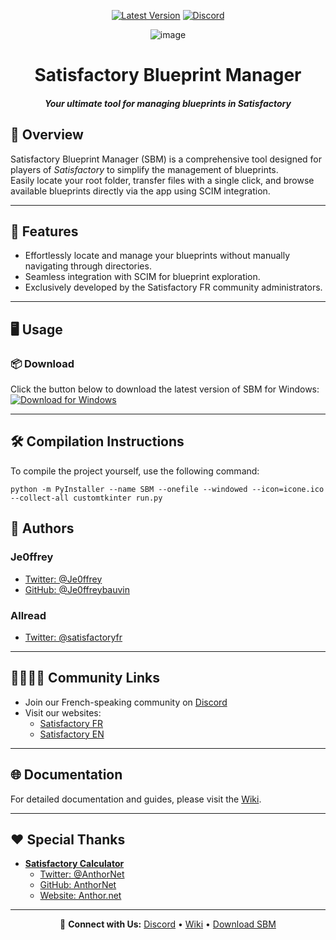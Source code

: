 <div align="center">

[![Latest Version](https://img.shields.io/github/v/release/satisfactoryfrance/satisfactory_blueprint_manager?color=brightgreen&label=Download&style=for-the-badge)](https://github.com/SatisfactoryFrance/satisfactory_blueprint_manager/releases/latest)
[![Discord](https://img.shields.io/discord/803459565064552519?color=blue&labelColor=555555&label=&logo=discord&style=for-the-badge)](https://discord.gg/satisfactoryfr "Join our Discord")

![image](https://github.com/user-attachments/assets/688d58ea-9b86-4549-8c8d-aace48600eff)

# **Satisfactory Blueprint Manager**  
##### Your ultimate tool for managing blueprints in Satisfactory

</div>

## 📜 **Overview**  
Satisfactory Blueprint Manager (SBM) is a comprehensive tool designed for players of *Satisfactory* to simplify the management of blueprints.  
Easily locate your root folder, transfer files with a single click, and browse available blueprints directly via the app using SCIM integration.

---

## 🧐 **Features**  
- Effortlessly locate and manage your blueprints without manually navigating through directories.  
- Seamless integration with SCIM for blueprint exploration.  
- Exclusively developed by the Satisfactory FR community administrators.  

---

## 🖥️ **Usage**  
### 📦 **Download**  
Click the button below to download the latest version of SBM for Windows:  
[![Download for Windows](https://img.shields.io/badge/-Windows_x64-blue.svg?style=for-the-badge&logo=windows)](https://github.com/SatisfactoryFrance/satisfactory_blueprint_manager/releases/latest)

---

## 🛠️ **Compilation Instructions**  
To compile the project yourself, use the following command:  
```
python -m PyInstaller --name SBM --onefile --windowed --icon=icone.ico --collect-all customtkinter run.py
```
## 🙇 **Authors**  
### **Je0ffrey**  
- [Twitter: @Je0ffrey](https://x.com/Jeoffreybauvin)  
- [GitHub: @Je0ffreybauvin](https://github.com/Jeoffreybauvin)  

### **Allread**  
- [Twitter: @satisfactoryfr](https://twitter.com/satisfactoryfr)  

---

## 👨‍👩‍👧‍👦 **Community Links**  
- Join our French-speaking community on [Discord](https://discord.gg/satisfactoryfr)  
- Visit our websites:  
  - [Satisfactory FR](https://satisfactoryfr.com)  
  - [Satisfactory EN](https://satisfactorygame.com)  

---

## 🌐 **Documentation**  
For detailed documentation and guides, please visit the [Wiki](https://github.com/SatisfactoryFrance/satisfactory_blueprint_manager/wiki).  

---

## ❤️ **Special Thanks**  
- **[Satisfactory Calculator](https://satisfactory-calculator.com/)**  
  - [Twitter: @AnthorNet](https://x.com/AnthorNet)  
  - [GitHub: AnthorNet](https://github.com/anthornet)  
  - [Website: Anthor.net](https://anthor.net)  

---

<div align="center">

🔗 **Connect with Us:** [Discord](https://discord.gg/satisfactoryfr) • [Wiki](https://github.com/SatisfactoryFrance/satisfactory_blueprint_manager/wiki) • [Download SBM](https://github.com/SatisfactoryFrance/satisfactory_blueprint_manager/releases/latest)  

</div>
